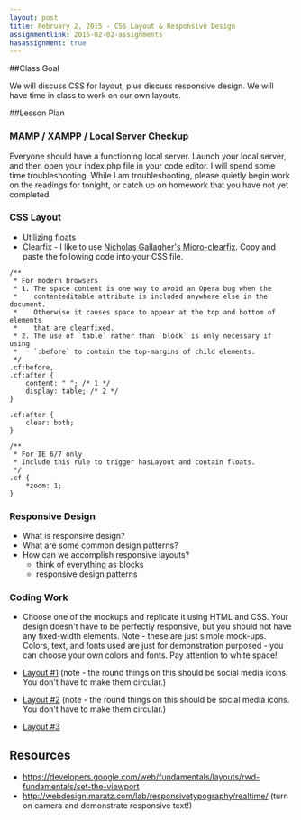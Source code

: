 ```yaml
---
layout: post
title: February 2, 2015 - CSS Layout & Responsive Design
assignmentlink: 2015-02-02-assignments
hasassignment: true
---
```


##Class Goal

We will discuss CSS for layout, plus discuss responsive design.  We will have time in class to work on our own layouts.

##Lesson Plan

### MAMP / XAMPP / Local Server Checkup

Everyone should have a functioning local server.  Launch your local server, and then open your index.php file in your code editor.  I will spend some time troubleshooting.  While I am troubleshooting, please quietly begin work on the readings for tonight, or catch up on homework that you have not yet completed.

### CSS Layout

- Utilizing floats
- Clearfix - I like to use [Nicholas Gallagher's Micro-clearfix](http://nicolasgallagher.com/micro-clearfix-hack/).  Copy and paste the following code into your CSS file.

```
/**
 * For modern browsers
 * 1. The space content is one way to avoid an Opera bug when the
 *    contenteditable attribute is included anywhere else in the document.
 *    Otherwise it causes space to appear at the top and bottom of elements
 *    that are clearfixed.
 * 2. The use of `table` rather than `block` is only necessary if using
 *    `:before` to contain the top-margins of child elements.
 */
.cf:before,
.cf:after {
    content: " "; /* 1 */
    display: table; /* 2 */
}

.cf:after {
    clear: both;
}

/**
 * For IE 6/7 only
 * Include this rule to trigger hasLayout and contain floats.
 */
.cf {
    *zoom: 1;
}
```

### Responsive Design

- What is responsive design?
- What are some common design patterns?
- How can we accomplish responsive layouts?
  - think of everything as blocks
  - responsive design patterns

### Coding Work

- Choose one of the mockups and replicate it using HTML and CSS.  Your design doesn't have to be perfectly responsive, but you should not have any fixed-width elements.  Note - these are just simple mock-ups.  Colors, text, and fonts used are just for demonstration purposed - you can choose your own colors and fonts.  Pay attention to white space!

- <a href="../media/0202/layout1.png">Layout #1</a> (note - the round things on this should be social media icons.  You don't have to make them circular.)
- <a href="../media/0202/layout2.png">Layout #2</a>  (note - the round things on this should be social media icons.  You don't have to make them circular.)
- <a href="../media/0202/layout3.png">Layout #3</a>

## Resources

- https://developers.google.com/web/fundamentals/layouts/rwd-fundamentals/set-the-viewport
- http://webdesign.maratz.com/lab/responsivetypography/realtime/ (turn on camera and demonstrate responsive text!)